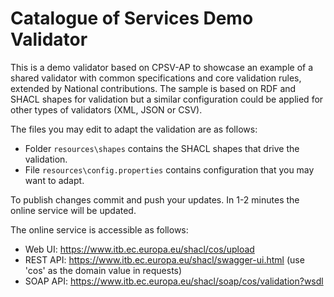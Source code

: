 # Catalogue of Services Demo Validator

This is a demo validator based on CPSV-AP to showcase an example of a shared validator with common
specifications and core validation rules, extended by National contributions. The sample is based
on RDF and SHACL shapes for validation but a similar configuration could be applied for other types
of validators (XML, JSON or CSV).

The files you may edit to adapt the validation are as follows:
* Folder `resources\shapes` contains the SHACL shapes that drive the validation.
* File `resources\config.properties` contains configuration that you may want to adapt.

To publish changes commit and push your updates. In 1-2 minutes the online service will be updated.

The online service is accessible as follows:
* Web UI: https://www.itb.ec.europa.eu/shacl/cos/upload
* REST API: https://www.itb.ec.europa.eu/shacl/swagger-ui.html (use 'cos' as the domain value in requests)
* SOAP API: https://www.itb.ec.europa.eu/shacl/soap/cos/validation?wsdl